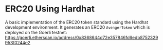 ﻿# ERC20 Using Hardhat

A basic implementation of the ERC20 token standard using the Hardhat development environment.
It generates an ERC20  `AvengerToken` which is deployed on the Goerli testnet:
https://goerli.etherscan.io/address/0x8368644d72e357846fd6edb8752329953f0244e2
